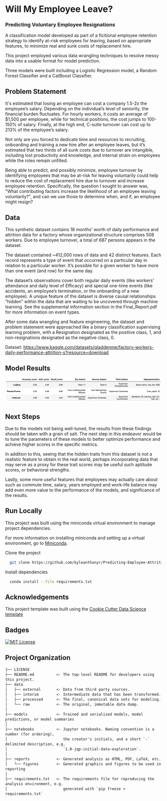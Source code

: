 # Will My Employee Leave?

### Predicting Voluntary Employee Resignations

A classification model developed as part of a ficitional employee retention strategy to identify at-risk employees for leaving, based on appropriate features, to minimize real and sunk costs of replacement hire.

This project employed various data wrangling techniques to resolve messy data into a usable format for model prediction.

Three models were built including a Logistic Regression model, a Random Forest Classifier and a CatBoost Classifier.

## Problem Statement

It's estimated that losing an employee can cost a company 1.5-2x the employee’s salary. Depending on the individual’s level of seniority, the financial burden fluctuates. For hourly workers, it costs an average of $1,500 per employee, while for technical positions, the cost jumps to 100-150% of salary. Finally, at the high end, C-suite turnover can cost up to 213% of the employee’s salary.

Not only are you forced to dedicate time and resources to recruiting, onboarding and training a new hire after an employee leaves, but it’s estimated that two thirds of all sunk costs due to turnover are intangible, including lost productivity and knowledge, and internal strain on employees while the roles remain unfilled.

Being able to predict, and possibly minimize, employee turnover by identifying employees that may be at-risk for leaving voluntarily could help to reduce the cost of replacement hire due to turnover and increase employee retention. Specifically, the question I sought to answer was, "What contributing factors increase the likelihood of an employee leaving voluntarily?", and can we use those to determine when, and if, an employee might resign?

## Data

This synthetic dataset contains 18 months’ worth of daily performance and attrition data for a factory whose organizational structure comprises 508 workers. Due to employee turnover, a total of 687 persons appears in the dataset.

The dataset contained ~412,000 rows of data and 42 distinct features. Each record represents a type of event that occurred on a particular day in relation to a particular worker. It’s possible for a given worker to have more than one event (and row) for the same day.

The dataset’s observations cover both regular daily events (like workers’ attendance and daily level of Efficacy) and special one-time events (like accidents, an employee’s termination, or the onboarding of a new employee). A unique feature of the dataset is diverse causal relationships “hidden” within the data that are waiting to be uncovered through machine learning. See the supplemental information section in the Final_Report.pdf for more information on event types.

After some data wrangling and feature engineering, the dataset and problem statement were approached like a binary classification supervising learning problem, with a Resignation designated as the positive class, 1, and non-resignations designated as the negative class, 0.

Dataset: https://www.kaggle.com/datasets/gladdenme/factory-workers-daily-performance-attrition-s?resource=download

## Model Results

![Alt text](references/model_results.png)

## Next Steps

Due to the models not being well-tuned, the results from these findings should be taken with a grain of salt. The next step in this endeavor would be to tune the parameters of these models to better optimize performance and achieve higher scores in the specific metrics.

In addition to this, seeing that the hidden traits from this dataset is not a realistic feature to obtain in the real world, perhaps incorporating data that may serve as a proxy for these trait scores may be useful such aptitude scores, or behavioral strengths.

Lastly, some more useful features that employees may actually care about such as commute time, salary, years employed and work-life balance may add even more value to the performance of the models, and significance of the results.

## Run Locally

This project was built using the miniconda virtual environment to manage project dependencies.

For more information on installing miniconda and setting up a virtual environment, go to [Miniconda](https://docs.conda.io/projects/miniconda/en/latest/).

Clone the project

```bash
  git clone https://github.com/kyleanthonyr/Predicting-Employee-Attrition/
```

Install dependencies

```bash
  conda install --file requirements.txt
```

## Acknowledgements

This project template was built using the [Cookie Cutter Data Science template](https://drivendata.github.io/cookiecutter-data-science/)

## Badges

[![MIT License](https://img.shields.io/badge/License-MIT-green.svg)](https://choosealicense.com/licenses/mit/)

## Project Organization

    ├── LICENSE
    ├── README.md          <- The top-level README for developers using this project.
    ├── data
    │   ├── external       <- Data from third party sources.
    │   ├── interim        <- Intermediate data that has been transformed.
    │   ├── processed      <- The final, canonical data sets for modeling.
    │   └── raw            <- The original, immutable data dump.
    │
    ├── models             <- Trained and serialized models, model predictions, or model summaries
    │
    ├── notebooks          <- Jupyter notebooks. Naming convention is a number (for ordering),
    │                         the creator's initials, and a short `-` delimited description, e.g.
    │                         `1.0-jqp-initial-data-exploration`.
    │
    ├── reports            <- Generated analysis as HTML, PDF, LaTeX, etc.
    │   └── figures        <- Generated graphics and figures to be used in reporting
    │
    ├── requirements.txt   <- The requirements file for reproducing the analysis environment, e.g.
    │                         generated with `pip freeze > requirements.txt`
